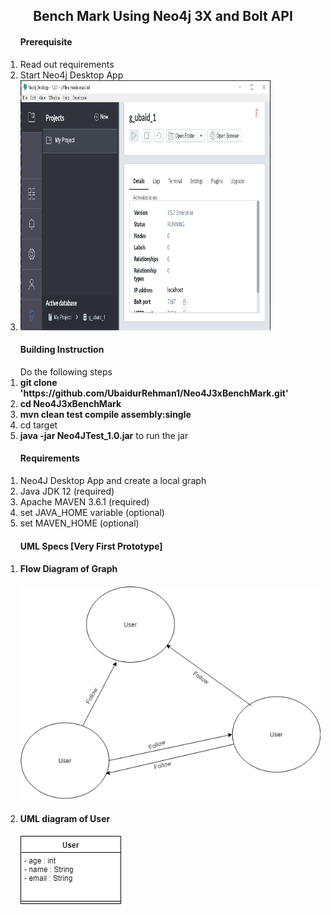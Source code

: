 <h2 align="center">Bench Mark Using Neo4j 3X and Bolt API</h2>

<ol>
	<h4>Prerequisite</h4>
	<li>Read out requirements</li>
	<li>Start Neo4j Desktop App</li>
	<li><img src="./imgs/neo4j.png" width="400px" height="400px"></img></li>
</ol>


<ol>
	<h4>Building Instruction</h4>
	Do the following steps
	<li><strong>git clone 'https://github.com/UbaidurRehman1/Neo4J3xBenchMark.git'</strong></li>
	<li><strong>cd Neo4J3xBenchMark</strong></li>
	<li><strong>mvn clean test compile assembly:single</strong></li>
	<li>cd target</li>
	<li><strong>java -jar  Neo4JTest_1.0.jar</strong> to run the jar</li>
</ol>
<ol>
	<h4>Requirements</h4>
	<li>Neo4J Desktop App and create a local graph</li>
	<li>Java JDK 12 (required)</li>
	<li>Apache MAVEN 3.6.1 (required)</li>
	<li>set JAVA_HOME variable (optional)</li>
	<li>set MAVEN_HOME (optional)</li>
</ol>

<ol>
	<h4>UML Specs [Very First Prototype]</h4>
	<li>
		<h4>Flow Diagram of Graph<h4>
		<div>
			<img src="./imgs/Graph.png"></img>
		</div>
	</li>
	<li>
		<h4>UML diagram of User</h4>
		<div>
			<img src="./imgs/uml.png"></img>
		</div>
	</li>
</ol>
